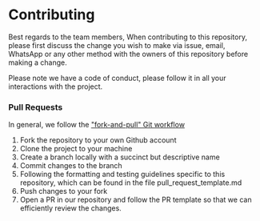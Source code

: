 # Contributing
Best regards to the team members,
When contributing to this repository, please first discuss the change you wish to make via issue,
email, WhatsApp or any other method with the owners of this repository before making a change. 

Please note we have a code of conduct, please follow it in all your interactions with the project.

### Pull Requests
In general, we follow the ["fork-and-pull" Git workflow](https://github.com/susam/gitpr)

1. Fork the repository to your own Github account
2. Clone the project to your machine
3. Create a branch locally with a succinct but descriptive name
4. Commit changes to the branch
5. Following the formatting and testing guidelines specific to this repository, which can be found in the file pull_request_template.md
6. Push changes to your fork
7. Open a PR in our repository and follow the PR template so that we can efficiently review the changes.
